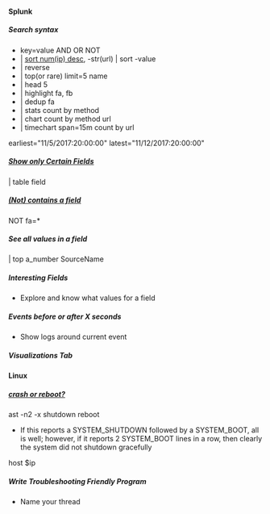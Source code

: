 #### Splunk
##### Search syntax
- key=value AND OR NOT
- | [sort num(ip) desc](http://docs.splunk.com/Documentation/Splunk/latest/SearchReference/Sort), -str(url) | sort -value
- | reverse
- | top(or rare) limit=5 name
- | head 5
- | highlight fa, fb
- | dedup fa
- | stats count by method
- | chart count by method url
- | timechart span=15m count by url 

earliest="11/5/2017:20:00:00" latest="11/12/2017:20:00:00" 

##### [Show only Certain Fields](https://answers.splunk.com/answers/10017/how-to-show-only-certain-fields-of-the-events-in-the-search-results.html)
| table field

##### [(Not) contains a field](https://answers.splunk.com/answers/59305/how-to-find-records-that-do-not-contain-a-certain-field.html)
NOT fa=*
##### See all values in a field
| top a_number SourceName

##### Interesting Fields
- Explore and know what values for a field

##### Events before or after X seconds 
- Show logs around current event

##### Visualizations Tab

#### Linux
##### [crash or reboot?](https://serverfault.com/questions/789442/how-can-you-distinguish-between-a-crash-and-a-reboot-on-rhel7)
ast -n2 -x shutdown reboot
- If this reports a SYSTEM_SHUTDOWN followed by a SYSTEM_BOOT, all is well; however, if it reports 2 SYSTEM_BOOT lines in a row, then clearly the system did not shutdown gracefully

host $ip

##### Write Troubleshooting Friendly Program
- Name your thread